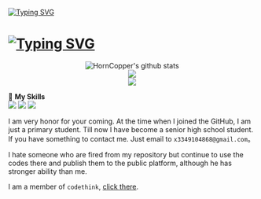 [![Typing SVG](https://readme-typing-svg.herokuapp.com?size=25&duration=2500&color=8C43EA&vCenter=true&width=200&height=40&lines=Hi+there+%F0%9F%91%8B%F0%9F%8F%BB;I'm+HornCopper)](https://git.io/typing-svg)

# [![Typing SVG](https://readme-typing-svg.herokuapp.com?font=&pause=1000&color=445d69&random=false&width=435&lines=Hi%2C+This+is+HornCopper)](https://git.io/typing-svg)

<div align="center">
<img src="https://github-stats.liteyuki.icu/?username=HornCopper&theme=liteyuki_gradient&show_icons=true&include_all_commits=true&locale=cn" alt="HornCopper's github stats" />
</div>
<div align="center">
<img src="https://github-readme-streak-stats.herokuapp.com/?user=HornCopper&background=000000&stroke=d0e9ff&ring=a2d8f4&dates=d0e9ff&sideNums=a2d8f4&currStreakNum=a2d8f4&excludeDaysLabel=d0e9ff&sideLabels=d0e9ffdd&currStreakLabel=a2d8f4" />
</div>
<div align="center">
<img src="https://github-stats.liteyuki.icu/top-langs/?username=HornCopper&layout=compact&theme=liteyuki_gradient&hide_border=true&locale=cn"/>
</div>

🌟 **My Skills**  
![](https://img.shields.io/badge/-Python-3e74a2?style=flat-square&logo=Python&logoColor=fff)
![](https://img.shields.io/badge/-FastAPI-009688?style=flat-square&logo=FastAPI&logoColor=fff)
![](https://img.shields.io/badge/-Linux-000000?style=flat-square&logo=Linux&logoColor=fff)

I am very honor for your coming. At the time when I joined the GitHub, I am just a primary student. Till now I have become a senior high school student. If you have something to contact me. Just email to `x3349104868@gmail.com`。

I hate someone who are fired from my repository but continue to use the codes there and publish them to the public platform, although he has stronger ability than me.

I am a member of `codethink`, [click there](https://github.com/codethink-cn/).
